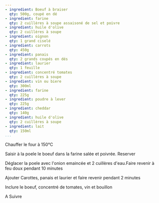 ```yaml
---
- ingredient: Boeuf à braiser
  qty: 500g, coupé en dé
- ingredient: farine
  qty: 2 cuillères à soupe assaisoné de sel et poivre
- ingredient: huile d'olive
  qty: 2 cuillères à soupe
- ingredient: oignon
  qty: 1 grand ciselé
- ingredient: carrots
  qty: 450g
- ingredient: panais
  qty: 2 grands coupés en dés
- ingredient: laurier
  qty: 1 feuille
- ingredient: concentré tomates
  qty: 2 cuillères à soupe
- ingredient: vin ou biere
  qty: 300ml
- ingredient: farine
  qty: 225g
- ingredient: poudre à lever
  qty: 225g
- ingredient: cheddar
  qty: 140g
- ingredient: huile d'olive
  qty: 2 cuillères à soupe
- ingredient: lait
  qty: 150ml
...
```



Chauffer le four à 150°C

Saisir à la poele le boeuf  dans la farine salée et poivrée.  Reserver

Déglacer la poele avec l'onion emaincée et 2 cuillères d'eau.Faire revenir  à feu doux pendant 10 minutes

Ajouter Carottes, panais et laurier et faire revenir pendant 2 minutes

Inclure le boeuf, concentré de tomates, vin et bouillon

A Suivre
